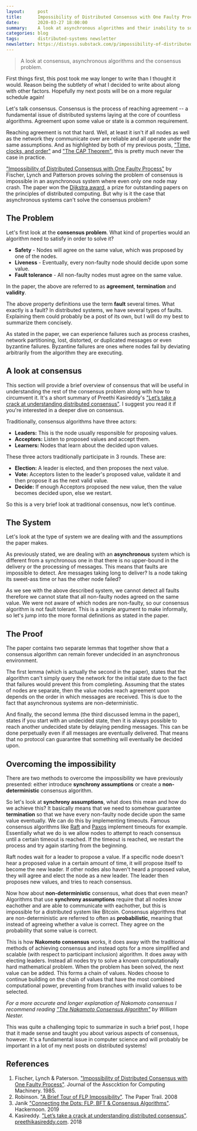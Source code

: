 ```yaml
---
layout:     post
title:      Impossibility of Distributed Consensus with One Faulty Process
date:       2020-03-27 18:00:00
summary:    A look at asynchronous algorithms and their inability to solve the consensus problem.
categories: blog
tags:       distributed-systems newsletter
newsletter: https://distsys.substack.com/p/impossibility-of-distributed-consensus
---
```


> A look at consensus, asynchronous algorithms and the consensus problem.

First things first, this post took me way longer to write than I thought it would. Reason being the subtlety of what I decided to write about along with other factors. Hopefully my next posts will be on a more regular schedule again!

Let's talk consensus. Consensus is the process of reaching agreement -- a fundamental issue of distributed systems laying at the core of countless algorithms. Agreement upon some value or state is a common requirement.

Reaching agreement is not that hard. Well, at least it isn't if all nodes as well as the network they communicate over are reliable and all operate under the same assumptions. And as highlighted by both of my previous posts, ["Time, clocks, and order"](https://dean.eigenmann.me/blog/2020/01/06/time-clocks-and-order/) and ["The CAP Theorem"](https://dean.eigenmann.me/blog/2020/02/17/cap-theorem/), this is pretty much never the case in practice.

["Impossibility of Distributed Consensus with One Faulty Process"](https://groups.csail.mit.edu/tds/papers/Lynch/jacm85.pdf) by Fischer, Lynch and Patterson proves solving the problem of consensus is impossible in an asynchronous system where even only one node may crash. The paper won the [Dijkstra award](http://eatcs.org/index.php/dijkstra-prize), a prize for outstanding papers on the principles of distributed computing. But why is it the case that asynchronous systems can't solve the consensus problem?

## The Problem

Let's first look at the **consensus problem**. What kind of properties would an algorithm need to satisfy in order to solve it?

 - **Safety** - Nodes will agree on the same value, which was proposed by one of the nodes.
 - **Liveness** - Eventually, every non-faulty node should decide upon some value.
 - **Fault tolerance** - All non-faulty nodes must agree on the same value.

In the paper, the above are referred to as **agreement**, **termination** and **validity**.

The above property definitions use the term **fault** several times. What exactly is a fault? In distributed systems, we have several types of faults. Explaining them could probably be a post of its own, but I will do my best to summarize them concisely. 

As stated in the paper, we can experience failures such as process crashes, network partitioning, lost, distorted, or duplicated messages or even byzantine failures. Byzantine failures are ones where nodes fail by deviating arbitrarily from the algorithm they are executing.

## A look at consensus

This section will provide a brief overview of consensus that will be useful in understanding the rest of the consensus problem along with how to circumvent it. It's a short summary of Preethi Kasireddy's ["Let’s take a crack at understanding distributed consensus"](https://www.preethikasireddy.com/post/lets-take-a-crack-at-understanding-distributed-consensus). I suggest you read it if you're interested in a deeper dive on consensus. 

Traditionally, consensus algorithms have three actors:
 - **Leaders:** This is the node usually responsible for proposing values.
 - **Acceptors:** Listen to proposed values and accept them.
 - **Learners:** Nodes that learn about the decided upon values.

These three actors traditionally participate in 3 rounds. These are:

 - **Election:** A leader is elected, and then proposes the next value.
 - **Vote:** Acceptors listen to the leader's proposed value, validate it and then propose it as the next valid value.
 - **Decide:** If enough Acceptors proposed the new value, then the value becomes decided upon, else we restart.

So this is a very brief look at traditional consensus, now let’s continue.

## The System

Let's look at the type of system we are dealing with and the assumptions the paper makes. 

As previously stated, we are dealing with an **asynchronous** system which is different from a synchronous one in that there is no upper-bound in the delivery or the processing of messages. This means that faults are impossible to detect. Are messages taking long to deliver? Is a node taking its sweet-ass time or has the other node failed?

As we see with the above described system, we cannot detect all faults therefore we cannot state that all non-faulty nodes agreed on the same value. We were not aware of which nodes are non-faulty, so our consensus algorithm is not fault tolerant. This is a simple argument to make informally, so let's jump into the more formal definitions as stated in the paper. 

## The Proof

The paper contains two separate lemmas that together show that a consensus algorithm can remain forever undecided in an asynchronous environment. 

The first lemma (which is actually the second in the paper), states that the algorithm can't simply query the network for the initial state due to the fact that failures would prevent this from completing. Assuming that the states of nodes are separate, then the value nodes reach agreement upon depends on the order in which messages are received. This is due to the fact that asynchronous systems are non-deterministic.

And finally, the second lemma (the third discussed lemma in the paper), states if you start with an undecided state, then it is always possible to reach another undecided state by delaying pending messages. This can be done perpetually even if all messages are eventually delivered. That means that no protocol can guarantee that something will eventually be decided upon.

## Overcoming the impossibility

There are two methods to overcome the impossibility we have previously presented: either introduce **synchrony assumptions** or create a **non-deterministic** consensus algorithm.

So let's look at **synchrony assumptions**, what does this mean and how do we achieve this? It basically means that we need to somehow guarantee **termination** so that we have every non-faulty node decide upon the same value eventually. We can do this by implementing timeouts. Famous consensus algorithms like [Raft](https://raft.github.io/raft.pdf) and [Paxos](https://lamport.azurewebsites.net/pubs/lamport-paxos.pdf) implement timeouts for example. Essentially what we do is we allow nodes to attempt to reach consensus until a certain timeout is reached. If the timeout is reached, we restart the process and try again starting from the beginning.

Raft nodes wait for a leader to propose a value. If a specific node doesn't hear a proposed value in a certain amount of time, it will propose itself to become the new leader. If other nodes also haven't heard a proposed value, they will agree and elect the node as a new leader. The leader then proposes new values, and tries to reach consensus.

Now how about **non-deterministic** consensus, what does that even mean? Algorithms that use **synchrony assumptions** require that all nodes know eachother and are able to communicate with eachother, but this is impossible for a distributed system like Bitcoin. Consensus algorithms that are non-deterministic are referred to often as **probabilistic**, meaning that instead of agreeing whether a value is correct. They agree on the probability that some value is correct. 

This is how **Nakomoto consensus** works, it does away with the traditional methods of achieving consensus and instead opts for a more simplified and scalable (with respect to participant inclusion) algorithm. It does away with electing leaders. Instead all nodes try to solve a known computationally hard mathematical problem. When the problem has been solved, the next value can be added. This forms a chain of values. Nodes choose to continue building on the chain of values that have the most combined computational power, preventing from branches with invalid values to be selected.

*For a more accurate and longer explanation of Nakomoto consensus I recommend reading ["The Nakamoto Consensus Algorithm"](https://medium.com/nakamo-to/nakamoto-consensus-21cd304f96ff) by William Nester.*

This was quite a challenging topic to summarize in such a brief post, I hope that it made sense and taught you about various aspects of consensus, however. It's a fundamental issue in computer science and will probably be important in a lot of my next posts on distributed systems!

## References

1. Fischer, Lynch & Paterson. ["Impossibility of Distributed Consensus with One Faulty Process"](https://groups.csail.mit.edu/tds/papers/Lynch/jacm85.pdf). Journal of the Assccktion for Computing Machinery. 1985.
2. Robinson. ["A Brief Tour of FLP Impossibility"](https://www.the-paper-trail.org/post/2008-08-13-a-brief-tour-of-flp-impossibility/). The Paper Trail. 2008
3. Janik ["Connecting the Dots: FLP, BFT & Consensus Algorithms"](https://hackernoon.com/connecting-the-dots-flp-bft-and-consensus-algorithms-m9r62bs1). Hackernoon. 2019
4. Kasireddy. ["Let’s take a crack at understanding distributed consensus"](https://www.preethikasireddy.com/post/lets-take-a-crack-at-understanding-distributed-consensus). [preethikasireddy.com](https://www.preethikasireddy.com/). 2018
